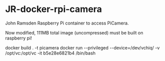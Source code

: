 # JR-docker-rpi-camera
John Ramsden Raspberry Pi container to access PiCamera.

Now modified, 111MB total image (uncompressed)
must be built on raspberry pi!

docker build . -t picamera
docker run --privileged --device=/dev/vchiq/ -v /opt/vc:/opt/vc -it b5e28e6821b4 /bin/bash
